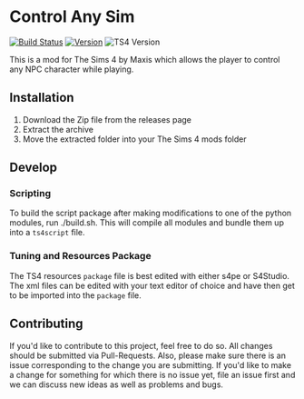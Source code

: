 # Control Any Sim
[![Build Status](https://travis-ci.com/TitanNano/TS4ControlAnySim.svg?branch=master)](https://travis-ci.com/TitanNano/TS4ControlAnySim) [![Version](https://img.shields.io/github/v/release/TitanNano/TS4ControlAnySim?style=plastic)](https://github.com/TitanNano/TS4ControlAnySim/releases/latest) ![TS4 Version](https://img.shields.io/badge/TS4-1.93.129.1030-success)

This is a mod for The Sims 4 by Maxis which allows the player to control any NPC character while playing.

## Installation
1. Download the Zip file from the releases page
2. Extract the archive
3. Move the extracted folder into your The Sims 4 mods folder

## Develop

### Scripting
To build the script package after making modifications to one of the python modules,
run ./build.sh. This will compile all modules and bundle them up into a `ts4script` file.

### Tuning and Resources Package
The TS4 resources `package` file is best edited with either s4pe or S4Studio.
The xml files can be edited with your text editor of choice and have then
get to be imported into the `package` file.

## Contributing
If you'd like to contribute to this project, feel free to do so.
All changes should be submitted via Pull-Requests. Also, please make sure there
is an issue corresponding to the change you are submitting.
If you'd like to make a change for something for which there is no issue yet,
file an issue first and we can discuss new ideas as well as problems and bugs.
